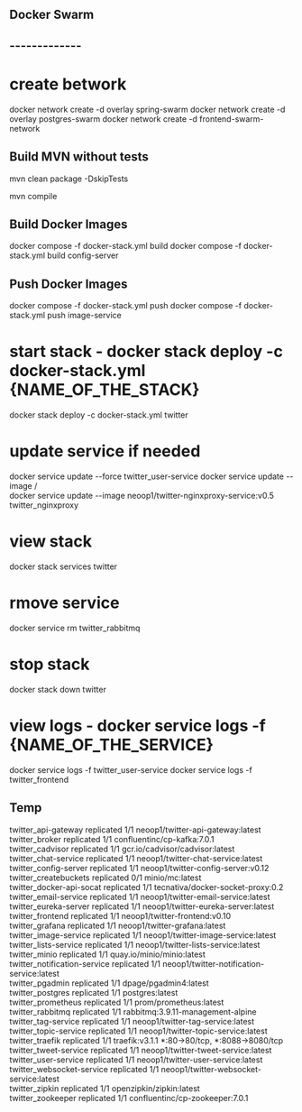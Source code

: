 ## Docker Swarm 
## -------------

# create betwork 
docker network create -d overlay spring-swarm
docker network create -d overlay postgres-swarm
docker network create -d frontend-swarm-network


## Build MVN without tests
mvn clean package -DskipTests

mvn compile

## Build Docker Images 
docker compose -f docker-stack.yml build
docker compose -f docker-stack.yml build config-server
## Push Docker Images 
docker compose -f docker-stack.yml push 
docker compose -f docker-stack.yml push image-service



# start stack  - docker stack deploy -c docker-stack.yml {NAME_OF_THE_STACK}

docker stack deploy -c docker-stack.yml twitter


# update service if needed
docker service update --force twitter_user-service
docker service update --image <username>/<repo> <servicename>   
docker service update --image neoop1/twitter-nginxproxy-service:v0.5 twitter_nginxproxy 
# view stack 
docker stack services twitter


# rmove service 
docker service rm  twitter_rabbitmq

# stop stack 
docker stack down twitter


# view logs - docker service logs -f {NAME_OF_THE_SERVICE}
docker service logs -f twitter_user-service
docker service logs -f twitter_frontend








## Temp

twitter_api-gateway            replicated   1/1        neoop1/twitter-api-gateway:latest            
twitter_broker                 replicated   1/1        confluentinc/cp-kafka:7.0.1                  
twitter_cadvisor               replicated   1/1        gcr.io/cadvisor/cadvisor:latest              
twitter_chat-service           replicated   1/1        neoop1/twitter-chat-service:latest           
twitter_config-server          replicated   1/1        neoop1/twitter-config-server:v0.12           
twitter_createbuckets          replicated   0/1        minio/mc:latest                              
twitter_docker-api-socat       replicated   1/1        tecnativa/docker-socket-proxy:0.2            
twitter_email-service          replicated   1/1        neoop1/twitter-email-service:latest          
twitter_eureka-server          replicated   1/1        neoop1/twitter-eureka-server:latest          
twitter_frontend               replicated   1/1        neoop1/twitter-frontend:v0.10                
twitter_grafana                replicated   1/1        neoop1/twitter-grafana:latest                
twitter_image-service          replicated   1/1        neoop1/twitter-image-service:latest          
twitter_lists-service          replicated   1/1        neoop1/twitter-lists-service:latest          
twitter_minio                  replicated   1/1        quay.io/minio/minio:latest                   
twitter_notification-service   replicated   1/1        neoop1/twitter-notification-service:latest   
twitter_pgadmin                replicated   1/1        dpage/pgadmin4:latest                        
twitter_postgres               replicated   1/1        postgres:latest                              
twitter_prometheus             replicated   1/1        prom/prometheus:latest                       
twitter_rabbitmq               replicated   1/1        rabbitmq:3.9.11-management-alpine            
twitter_tag-service            replicated   1/1        neoop1/twitter-tag-service:latest            
twitter_topic-service          replicated   1/1        neoop1/twitter-topic-service:latest          
twitter_traefik                replicated   1/1        traefik:v3.1.1                               *:80->80/tcp, *:8088->8080/tcp
twitter_tweet-service          replicated   1/1        neoop1/twitter-tweet-service:latest          
twitter_user-service           replicated   1/1        neoop1/twitter-user-service:latest           
twitter_websocket-service      replicated   1/1        neoop1/twitter-websocket-service:latest      
twitter_zipkin                 replicated   1/1        openzipkin/zipkin:latest                     
twitter_zookeeper              replicated   1/1        confluentinc/cp-zookeeper:7.0.1